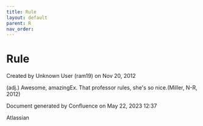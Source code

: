 ```yaml
---
title: Rule
layout: default
parent: R
nav_order:
---
```


# Rule

Created by  Unknown User (ram19) on Nov 20, 2012

(adj.) Awesome, amazingEx. That professor rules, she's so nice.(Miller, N-R, 2012)

Document generated by Confluence on May 22, 2023 12:37

Atlassian
